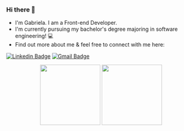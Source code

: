 ### Hi there 👋

- I'm Gabriela. I am a Front-end Developer.
- I'm currently pursuing my bachelor's degree majoring in software engineering! :computer:
- Find out more about me & feel free to connect with me here:

[![Linkedin Badge](https://img.shields.io/badge/-LinkedIn-blue?style=flat-square&logo=Linkedin&logoColor=black&link=https://www.linkedin.com/in/gabriela-liz-moreira/)](https://www.linkedin.com/in/gabriela-liz-moreira/)
[![Gmail Badge](https://img.shields.io/badge/-Email-c14438?style=flat-square&logo=Gmail&logoColor=black&link=mailto:gabrielalizmoreira@gmail.com)](mailto:gabrielalizmoreira@gmail.com)

<div style="display: inline_block;" align="center">
    <img height="160em" src="https://github-readme-stats.vercel.app/api?username=gabiliz&show_icons=true&theme=material-palenight&count_private=true" style="vertical-align: top;" />
    <img height="160em" src=https://github-readme-stats.vercel.app/api/top-langs/?username=gabiliz&theme=material-palenight&layout=compact&v=2 />
  </div>
<br>
